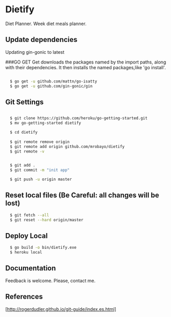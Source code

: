 
# Dietify

Diet Planner. Week diet meals planner.


## Update dependencies

Updating gin-gonic to latest

###GO GET 
Get downloads the packages named by the import paths, along with their dependencies. It then installs the named packages,like 'go install'.

```bash

  $ go get -u github.com/mattn/go-isatty
  $ go get -u github.com/gin-gonic/gin
```

## Git Settings

```bash

  $ git clone https://github.com/heroku/go-getting-started.git
  $ mv go-getting-started dietify

  $ cd dietify
    
  $ git remote remove origin
  $ git remote add origin github.com/mrobayo/dietify
  $ git remote -v

  
  $ git add .
  $ git commit -m "init app"

  $ git push -u origin master


```

## Reset local files (Be Careful: all changes will be lost)

```bash
  $ git fetch --all
  $ git reset --hard origin/master
```


## Deploy Local

```bash
  $ go build -o bin/dietify.exe
  $ heroku local
```

## Documentation

Feedback is welcome. Please, contact me.

## References

[http://rogerdudler.github.io/git-guide/index.es.html]
